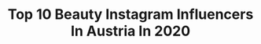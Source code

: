 ---
title: Top 10 Beauty Instagram Influencers In Austria In 2020
description: >-
  Find top beauty Instagram influencers in Austria in 2020. Most popular hashtags: #giveaway #weekend #sundayvibes #flowers.
platform: Instagram
profiles:
  - username: "lorenayessir"
    fullname: >-
      petite fashion | makeup
    location: "Austria"
    followers: 74463
    engagement: 562
    commentsToLikes: 0.080915
    id: ck0vwd4brt5og0i198cha8hmj
    verified: false
    hashtags: "#dogslife, #chihuahualover, #business, #munich"
  - username: "mrs.julsy"
    fullname: >-
      ༶ | J U L I A ☽ DAILY INSPO ༶
    location: "Austria"
    followers: 2122
    engagement: 2126
    commentsToLikes: 0.203809
    id: ckaoseah4r9pl0i784nzljc0f
    verified: false
    hashtags: "#flowers, #notperfect, #canva, #loveit"
  - username: "nicoleschoerkmayr"
    fullname: >-
      FITNESS • MINDSET • LIFESTYLE
    location: "Austria"
    followers: 64670
    engagement: 274
    commentsToLikes: 0.118995
    id: ck0w2jf9foo7l0i19731r1qal
    verified: false
    hashtags: "#teamgymqueen, #loveyou, #goals, #dobermann"
  - username: "baraabolat"
    fullname: >-
      B A R A A •
    location: "Austria"
    followers: 27813
    engagement: 1345
    commentsToLikes: 0.019991
    id: ck5hjtjl8h85f0i11234llk9m
    verified: false
    hashtags: "#song, #justforfun, #sponsored, #quarantine"
  - username: "eleniintokou"
    fullname: >-
      E L E N I   N T O K O U
    location: "Austria"
    followers: 46858
    engagement: 495
    commentsToLikes: 0.439288
    id: ck55p8vfza23m0i11qxi8jb4k
    verified: false
    hashtags: "#ootd, #streetstyle, #vacay, #barcelona"
  - username: "katrindieminger"
    fullname: >-
      KATRIN DIEMINGER
    location: "Austria"
    followers: 46267
    engagement: 512
    commentsToLikes: 0.027571
    id: ck8t4atws63ag0j78gbrd52bx
    verified: false
    hashtags: "#quotes, #idealofsweden, #ideal, #homeishere"
  - username: "zoekarapetyan"
    fullname: >-
      Zoé Karapetyan
    location: "Austria"
    followers: 20904
    engagement: 283
    commentsToLikes: 0.067561
    id: ckaozti7lnbzv0i78iriwkd0k
    verified: false
    hashtags: "#plantsofinstagram, #sunsetphotography, #urlaubaufterrassien, #styledayfriday"
  - username: "sarahschwaiger__"
    fullname: >-
      SARAH 💗
    location: "Austria"
    followers: 8287
    engagement: 749
    commentsToLikes: 0.066184
    id: ck8t1vprrx85r0j78m8gnnv41
    verified: false
    hashtags: "#modeling, #zara, #fashion, #eatclean"
  - username: "descude.blog"
    fullname: >-
      Simona Nemțanu
    location: "Austria"
    followers: 16611
    engagement: 249
    commentsToLikes: 0.167122
    id: ck6u11bmniyx70j71i4rahh33
    verified: false
    hashtags: "#femmeluxe, #parlins, #animalprint, #nudeoutfit"
  - username: "amina_blal"
    fullname: >-
      𝓐𝓜𝓘𝓝𝓐-ּا̍مۘــٻۧــڼۨــۃ
    location: "Austria"
    followers: 67281
    engagement: 368
    commentsToLikes: 0.017997
    id: ck5zj59gcgyr90i14xxlb801h
    verified: false
    hashtags: "#nikesportswear, #wearetogether, #gemeinsamstark, #nikeairforce1"
---